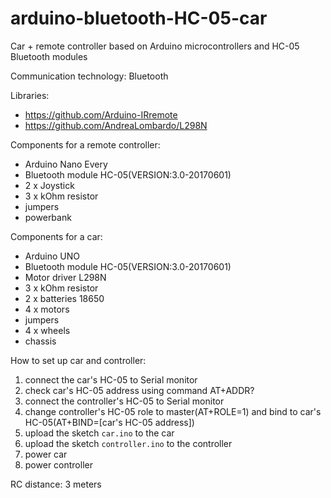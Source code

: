 # arduino-bluetooth-HC-05-car
Car + remote controller based on Arduino microcontrollers and HC-05 Bluetooth modules

Communication technology: Bluetooth

Libraries:
- https://github.com/Arduino-IRremote
- https://github.com/AndreaLombardo/L298N


Components for a remote controller:
- Arduino Nano Every
- Bluetooth module HC-05(VERSION:3.0-20170601)
- 2 x Joystick
- 3 x kOhm resistor
- jumpers
- powerbank
  
Components for a car:
- Arduino UNO
- Bluetooth module HC-05(VERSION:3.0-20170601)
- Motor driver L298N
- 3 x kOhm resistor
- 2 x batteries 18650
- 4 x motors
- jumpers
- 4 x wheels
- chassis



How to set up car and controller:
1) connect the car's HC-05 to Serial monitor
2) check car's HC-05 address using command AT+ADDR?
3) connect the controller's HC-05 to Serial monitor
4) change controller's HC-05 role to master(AT+ROLE=1) and bind to car's HC-05(AT+BIND=[car's HC-05 address])
5) upload the sketch `car.ino` to the car
6) upload the sketch `controller.ino` to the controller
7) power car
8) power controller


RC distance: 3 meters
